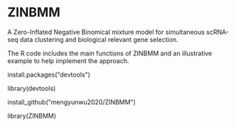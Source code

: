 # ZINBMM
A Zero-Inflated Negative Binomical mixture model for simultaneous scRNA-seq data clustering and biological relevant gene selection.

The R code includes the main functions of ZINBMM  and an illustrative example to help  implement the approach.


install.packages("devtools")

library(devtools)

install_github("mengyunwu2020/ZINBMM")

library(ZINBMM)
